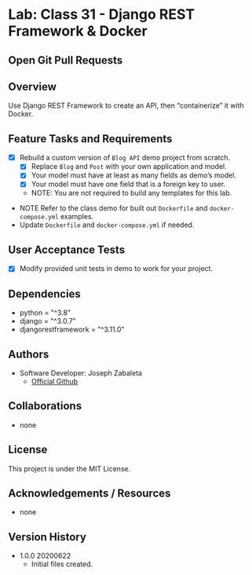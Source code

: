 # Lab: Class 31 - Django REST Framework & Docker

## Open Git Pull Requests  


## Overview  
Use Django REST Framework to create an API, then “containerize” it with Docker.  

## Feature Tasks and Requirements  
- [x] Rebuild a custom version of `Blog API` demo project from scratch.  
  - [x] Replace `Blog` and `Post` with your own application and model.  
  - [x] Your model must have at least as many fields as demo’s model.  
  - [x] Your model must have one field that is a foreign key to user.  
  - NOTE: You are not required to build any templates for this lab.  


- NOTE Refer to the class demo for built out `Dockerfile` and `docker-compose.yml` examples.  
- Update `Dockerfile` and `docker-compose.yml` if needed.  

## User Acceptance Tests  
- [x] Modify provided unit tests in demo to work for your project.  

## Dependencies  
- python = "^3.8"  
- django = "^3.0.7"  
- djangorestframework = "^3.11.0"  

## Authors  
- Software Developer: Joseph Zabaleta
  - [Official Github](https://github.com/joseph-zabaleta)  

## Collaborations  
- none  

## License  
This project is under the MIT License.

## Acknowledgements / Resources  
- none

## Version History  
- 1.0.0 20200622
    - Initial files created.  

